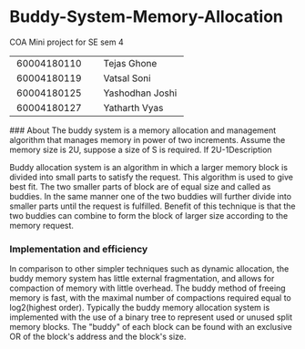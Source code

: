 # Buddy-System-Memory-Allocation
COA Mini project for SE sem 4

<table style="width: 100%;" cellpadding="1">
<tbody>
<tr>
<td style="width: 49.9136%;">&nbsp;60004180110</td>
<td style="width: 67.0864%;">&nbsp;Tejas Ghone</td>
</tr>
<tr>
<td style="width: 49.9136%;">&nbsp;60004180119</td>
<td style="width: 67.0864%;">&nbsp;Vatsal Soni&nbsp;</td>
</tr>
<tr>
<td style="width: 49.9136%;">&nbsp;60004180125</td>
<td style="width: 67.0864%;">&nbsp;Yashodhan Joshi&nbsp;</td>
</tr>
<tr>
<td style="width: 49.9136%;">&nbsp;60004180127</td>
<td style="width: 67.0864%;">&nbsp;Yatharth Vyas&nbsp;</td>
</tr>
</tbody>
</table>
### About
The buddy system is a memory allocation and management algorithm that manages memory in power of two increments. Assume the memory size is 2U, suppose a size of S is required.
If 2U-1<S<=2U: Allocate the whole block
Else: Recursively divide the block equally and test the condition at each time, when it satisfies, allocate the block and get out the loop.

### Description
Buddy allocation system is an algorithm in which a larger memory block is divided into small parts to satisfy the request. This algorithm is used to give best fit. The two smaller parts of block are of equal size and called as buddies. In the same manner one of the two buddies will further divide into smaller parts until the request is fulfilled. Benefit of this technique is that the two buddies can combine to form the block of larger size according to the memory request.

### Implementation and efficiency
In comparison to other simpler techniques such as dynamic allocation, the buddy memory system has little external fragmentation, and allows for compaction of memory with little overhead. The buddy method of freeing memory is fast, with the maximal number of compactions required equal to log2(highest order). Typically the buddy memory allocation system is implemented with the use of a binary tree to represent used or unused split memory blocks. The "buddy" of each block can be found with an exclusive OR of the block's address and the block's size.
